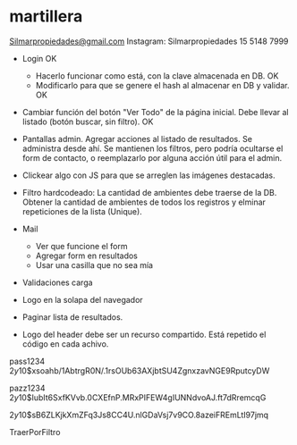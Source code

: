 # martillera



Silmarpropiedades@gmail.com
Instagram: Silmarpropiedades
15 5148 7999



- Login			OK
	- Hacerlo funcionar como está, con la clave almacenada en DB.				OK
	- Modificarlo para que se genere el hash al almacenar en DB y validar.		OK
- Cambiar función del botón "Ver Todo" de la página inicial. Debe llevar al listado (botón buscar, sin filtro).	OK

	
- Pantallas admin. Agregar acciones al listado de resultados. Se administra desde ahí. Se mantienen los filtros, pero podría ocultarse el form de contacto, o reemplazarlo por alguna acción útil para el admin.

- Clickear algo con JS para que se arreglen las imágenes destacadas.
- Filtro hardcodeado: La cantidad de ambientes debe traerse de la DB. Obtener la cantidad de ambientes de todos los registros y elminar repeticiones de la lista (Unique).
- Mail
	- Ver que funcione el form
	- Agregar form en resultados
	- Usar una casilla que no sea mía
- Validaciones carga
- Logo en la solapa del navegador
- Paginar lista de resultados.
- Logo del header debe ser un recurso compartido. Está repetido el código en cada achivo.





pass1234
$2y$10$xsoahb/1AbtrgR0N/.1rsOUb63AXjbtSU4ZgnxzavNGE9RputcyDW

pazz1234
$2y$10$IubIt6SxfKVvb.0CXEfnP.MRxPIFEW4gIUNNdvoAJ.ft7dRremcqG


$2y$10$sB6ZLKjkXmZFq3Js8CC4U.nlGDaVsj7v9CO.8azeiFREmLtI97jmq





TraerPorFiltro